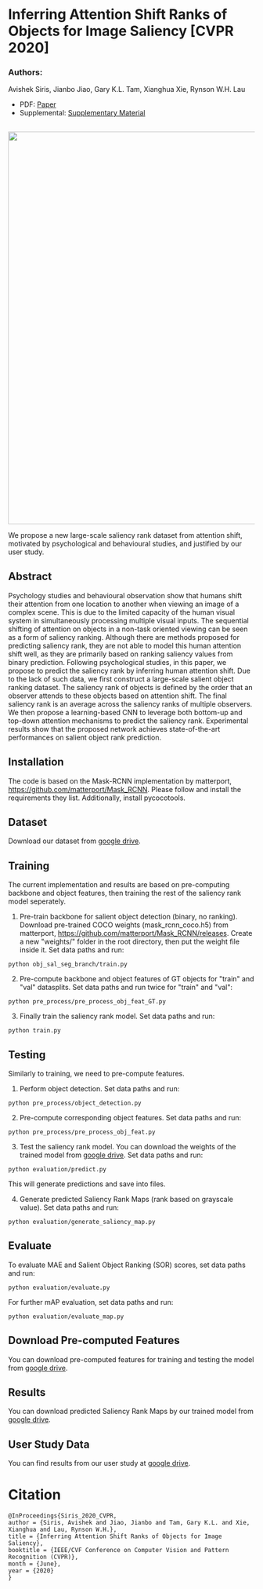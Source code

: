 # Inferring Attention Shift Ranks of Objects for Image Saliency [CVPR 2020]

### Authors:
Avishek Siris, Jianbo Jiao, Gary K.L. Tam, Xianghua Xie, Rynson W.H. Lau

+ PDF: [Paper](http://openaccess.thecvf.com/content_CVPR_2020/papers/Siris_Inferring_Attention_Shift_Ranks_of_Objects_for_Image_Saliency_CVPR_2020_paper.pdf)
+ Supplemental: [Supplementary Material](http://openaccess.thecvf.com/content_CVPR_2020/supplemental/Siris_Inferring_Attention_Shift_CVPR_2020_supplemental.pdf)

##
<p align="center">
<img src="https://github.com/SirisAvishek/Inferring-Attention-Shift-Ranks/blob/master/images/saliency_rank_data_compare.png" width="800"/>
</p>

We propose a new large-scale saliency rank dataset from attention shift, motivated by psychological and behavioural studies, and justified by our user study.

## Abstract
Psychology studies and behavioural observation show that humans shift their attention from one location to another when viewing an image of a complex scene. This is due to the limited capacity of the human visual system in simultaneously processing multiple visual inputs. The sequential shifting of attention on objects in a non-task oriented viewing can be seen as a form of saliency ranking. Although there are methods proposed for predicting saliency rank, they are not able to model this human attention shift well, as they are primarily based on ranking saliency values from binary prediction. Following psychological studies, in this paper, we propose to predict the saliency rank by inferring human attention shift. Due to the lack of such data, we first construct a large-scale salient object ranking dataset. The saliency rank of objects is defined by the order that an observer attends to these objects based on attention shift. The final saliency rank is an average across the saliency ranks of multiple observers. We then propose a learning-based CNN to leverage both bottom-up and top-down attention mechanisms to predict the saliency rank. Experimental results show that the proposed network achieves state-of-the-art performances on salient object rank prediction. 

## Installation
The code is based on the Mask-RCNN implementation by matterport, https://github.com/matterport/Mask_RCNN. Please follow and install the requirements they list. Additionally, install pycocotools.   

## Dataset
Download our dataset from [google drive](https://drive.google.com/file/d/1ueSpf3avLAPiJxoP40v5KL7qxaYtM1us/view?usp=sharing).

## Training 
The current implementation and results are based on pre-computing backbone and object features, then training the rest of the saliency rank model seperately. 

1. Pre-train backbone for salient object detection (binary, no ranking). Download pre-trained COCO weights (mask_rcnn_coco.h5) from matterport, https://github.com/matterport/Mask_RCNN/releases. Create a new "weights/" folder in the root directory, then put the weight file inside it. Set data paths and run:
```
python obj_sal_seg_branch/train.py
```

2. Pre-compute backbone and object features of GT objects for "train" and "val" datasplits. Set data paths and run twice for "train" and "val":
```
python pre_process/pre_process_obj_feat_GT.py
```

3.  Finally train the saliency rank model. Set data paths and run:
```
python train.py
```

## Testing
Similarly to training, we need to pre-compute features.

1. Perform object detection. Set data paths and run:
```
python pre_process/object_detection.py
```

2. Pre-compute corresponding object features. Set data paths and run:
```
python pre_process/pre_process_obj_feat.py
```

3. Test the saliency rank model. You can download the weights of the trained model from [google drive](https://drive.google.com/file/d/1fXFGvrS7aMd5FagM9n7-VaJPxRrPXbXN/view?usp=sharing).
Set data paths and run:
```
python evaluation/predict.py
```
This will generate predictions and save into files.

4. Generate predicted Saliency Rank Maps (rank based on grayscale value). Set data paths and run:
```
python evaluation/generate_saliency_map.py
```

## Evaluate
To evaluate MAE and Salient Object Ranking (SOR) scores, set data paths and run:
```
python evaluation/evaluate.py
```

For further mAP evaluation, set data paths and run:
```
python evaluation/evaluate_map.py
```

## Download Pre-computed Features
You can download pre-computed features for training and testing the model from [google drive](https://drive.google.com/file/d/1r1d9q4SACIu1oasC7HCiPYs_NJD_2vWP/view?usp=sharing).

## Results
You can download predicted Saliency Rank Maps by our trained model from [google drive](https://drive.google.com/file/d/1Y2fzTRUtrPLWvkFvKe0D0kd38Z2NluXm/view?usp=sharing).

## User Study Data
You can find results from our user study at [google drive](https://drive.google.com/file/d/1MUIJBSWsQfQjx33X3fpi7uL6_CkW_8mz/view?usp=sharing).

# Citation
```
@InProceedings{Siris_2020_CVPR,
author = {Siris, Avishek and Jiao, Jianbo and Tam, Gary K.L. and Xie, Xianghua and Lau, Rynson W.H.},
title = {Inferring Attention Shift Ranks of Objects for Image Saliency},
booktitle = {IEEE/CVF Conference on Computer Vision and Pattern Recognition (CVPR)},
month = {June},
year = {2020}
}
```

